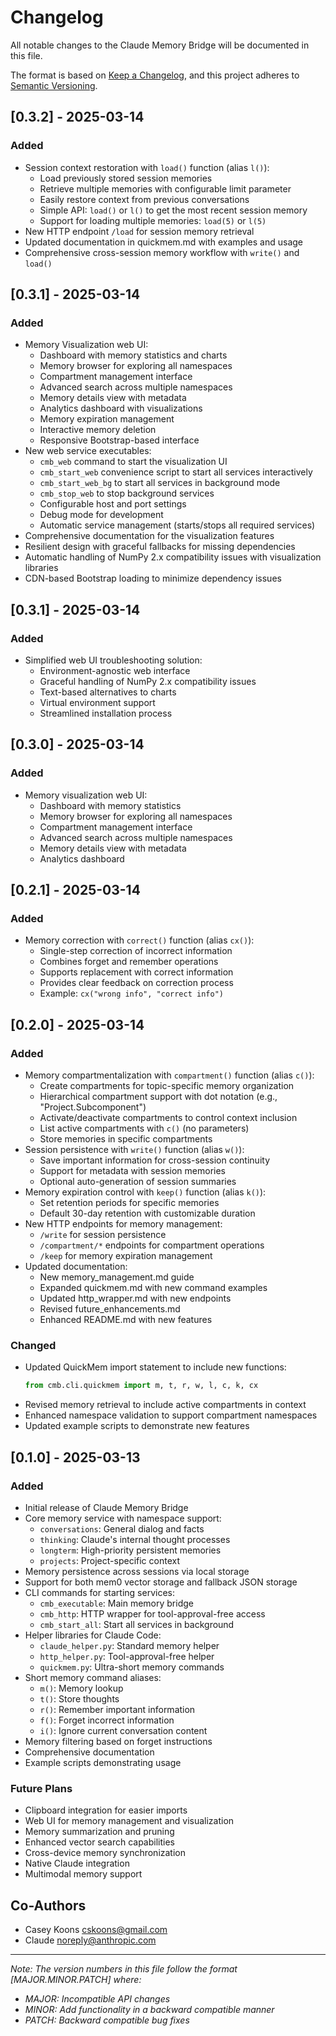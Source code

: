 # Changelog

All notable changes to the Claude Memory Bridge will be documented in this file.

The format is based on [Keep a Changelog](https://keepachangelog.com/en/1.0.0/),
and this project adheres to [Semantic Versioning](https://semver.org/spec/v2.0.0.html).

## [0.3.2] - 2025-03-14

### Added

- Session context restoration with `load()` function (alias `l()`):
  - Load previously stored session memories
  - Retrieve multiple memories with configurable limit parameter
  - Easily restore context from previous conversations
  - Simple API: `load()` or `l()` to get the most recent session memory
  - Support for loading multiple memories: `load(5)` or `l(5)`
- New HTTP endpoint `/load` for session memory retrieval
- Updated documentation in quickmem.md with examples and usage
- Comprehensive cross-session memory workflow with `write()` and `load()`

## [0.3.1] - 2025-03-14

### Added

- Memory Visualization web UI:
  - Dashboard with memory statistics and charts
  - Memory browser for exploring all namespaces
  - Compartment management interface
  - Advanced search across multiple namespaces
  - Memory details view with metadata
  - Analytics dashboard with visualizations
  - Memory expiration management
  - Interactive memory deletion
  - Responsive Bootstrap-based interface
- New web service executables:
  - `cmb_web` command to start the visualization UI
  - `cmb_start_web` convenience script to start all services interactively
  - `cmb_start_web_bg` to start all services in background mode
  - `cmb_stop_web` to stop background services
  - Configurable host and port settings
  - Debug mode for development
  - Automatic service management (starts/stops all required services)
- Comprehensive documentation for the visualization features  
- Resilient design with graceful fallbacks for missing dependencies
- Automatic handling of NumPy 2.x compatibility issues with visualization libraries
- CDN-based Bootstrap loading to minimize dependency issues

## [0.3.1] - 2025-03-14

### Added

- Simplified web UI troubleshooting solution:
  - Environment-agnostic web interface
  - Graceful handling of NumPy 2.x compatibility issues
  - Text-based alternatives to charts
  - Virtual environment support
  - Streamlined installation process

## [0.3.0] - 2025-03-14

### Added

- Memory visualization web UI:
  - Dashboard with memory statistics
  - Memory browser for exploring all namespaces
  - Compartment management interface
  - Advanced search across multiple namespaces
  - Memory details view with metadata
  - Analytics dashboard

## [0.2.1] - 2025-03-14

### Added

- Memory correction with `correct()` function (alias `cx()`):
  - Single-step correction of incorrect information
  - Combines forget and remember operations
  - Supports replacement with correct information
  - Provides clear feedback on correction process
  - Example: `cx("wrong info", "correct info")`

## [0.2.0] - 2025-03-14

### Added

- Memory compartmentalization with `compartment()` function (alias `c()`):
  - Create compartments for topic-specific memory organization
  - Hierarchical compartment support with dot notation (e.g., "Project.Subcomponent")
  - Activate/deactivate compartments to control context inclusion
  - List active compartments with `c()` (no parameters)
  - Store memories in specific compartments
- Session persistence with `write()` function (alias `w()`):
  - Save important information for cross-session continuity
  - Support for metadata with session memories
  - Optional auto-generation of session summaries
- Memory expiration control with `keep()` function (alias `k()`):
  - Set retention periods for specific memories
  - Default 30-day retention with customizable duration
- New HTTP endpoints for memory management:
  - `/write` for session persistence
  - `/compartment/*` endpoints for compartment operations
  - `/keep` for memory expiration management
- Updated documentation:
  - New memory_management.md guide
  - Expanded quickmem.md with new command examples
  - Updated http_wrapper.md with new endpoints
  - Revised future_enhancements.md
  - Enhanced README.md with new features

### Changed

- Updated QuickMem import statement to include new functions:
  ```python
  from cmb.cli.quickmem import m, t, r, w, l, c, k, cx
  ```
- Revised memory retrieval to include active compartments in context
- Enhanced namespace validation to support compartment namespaces
- Updated example scripts to demonstrate new features

## [0.1.0] - 2025-03-13

### Added

- Initial release of Claude Memory Bridge
- Core memory service with namespace support:
  - `conversations`: General dialog and facts
  - `thinking`: Claude's internal thought processes
  - `longterm`: High-priority persistent memories
  - `projects`: Project-specific context
- Memory persistence across sessions via local storage
- Support for both mem0 vector storage and fallback JSON storage
- CLI commands for starting services:
  - `cmb_executable`: Main memory bridge
  - `cmb_http`: HTTP wrapper for tool-approval-free access
  - `cmb_start_all`: Start all services in background
- Helper libraries for Claude Code:
  - `claude_helper.py`: Standard memory helper
  - `http_helper.py`: Tool-approval-free helper
  - `quickmem.py`: Ultra-short memory commands
- Short memory command aliases:
  - `m()`: Memory lookup
  - `t()`: Store thoughts
  - `r()`: Remember important information
  - `f()`: Forget incorrect information
  - `i()`: Ignore current conversation content
- Memory filtering based on forget instructions
- Comprehensive documentation
- Example scripts demonstrating usage

### Future Plans

- Clipboard integration for easier imports
- Web UI for memory management and visualization
- Memory summarization and pruning
- Enhanced vector search capabilities
- Cross-device memory synchronization
- Native Claude integration
- Multimodal memory support

## Co-Authors

- Casey Koons <cskoons@gmail.com>
- Claude <noreply@anthropic.com>

---

*Note: The version numbers in this file follow the format [MAJOR.MINOR.PATCH] where:*
- *MAJOR: Incompatible API changes*
- *MINOR: Add functionality in a backward compatible manner*
- *PATCH: Backward compatible bug fixes*